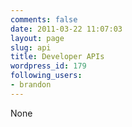 ```yaml
---
comments: false
date: 2011-03-22 11:07:03
layout: page
slug: api
title: Developer APIs
wordpress_id: 179
following_users:
- brandon
---
```


None
